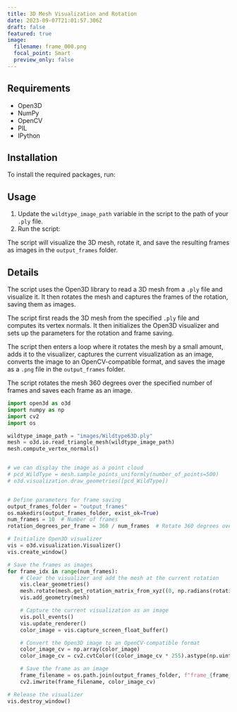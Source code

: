 ```yaml
---
title: 3D Mesh Visualization and Rotation
date: 2023-09-07T21:01:57.306Z
draft: false
featured: true
image:
  filename: frame_000.png
  focal_point: Smart
  preview_only: false
---
```

 

## Requirements

* Open3D
* NumPy
* OpenCV
* PIL
* IPython

## Installation

To install the required packages, run:

## Usage

1. Update the `wildtype_image_path` variable in the script to the path of your `.ply` file.
2. Run the script:

The script will visualize the 3D mesh, rotate it, and save the resulting frames as images in the `output_frames` folder.

## Details

The script uses the Open3D library to read a 3D mesh from a `.ply` file and visualize it. It then rotates the mesh and captures the frames of the rotation, saving them as images.

The script first reads the 3D mesh from the specified `.ply` file and computes its vertex normals. It then initializes the Open3D visualizer and sets up the parameters for the rotation and frame saving.

The script then enters a loop where it rotates the mesh by a small amount, adds it to the visualizer, captures the current visualization as an image, converts the image to an OpenCV-compatible format, and saves the image as a `.png` file in the `output_frames` folder.

The script rotates the mesh 360 degrees over the specified number of frames and saves each frame as an image.

```python
import open3d as o3d
import numpy as np
import cv2
import os

wildtype_image_path = "images/Wildtype63D.ply"
mesh = o3d.io.read_triangle_mesh(wildtype_image_path)
mesh.compute_vertex_normals()


# we can display the image as a point cloud
# pcd_WildType = mesh.sample_points_uniformly(number_of_points=500)
# o3d.visualization.draw_geometries([pcd_WildType])


# Define parameters for frame saving
output_frames_folder = "output_frames"
os.makedirs(output_frames_folder, exist_ok=True)
num_frames = 10  # Number of frames
rotation_degrees_per_frame = 360 / num_frames  # Rotate 360 degrees over the frames

# Initialize Open3D visualizer
vis = o3d.visualization.Visualizer()
vis.create_window()

# Save the frames as images
for frame_idx in range(num_frames):
    # Clear the visualizer and add the mesh at the current rotation
    vis.clear_geometries()
    mesh.rotate(mesh.get_rotation_matrix_from_xyz((0, np.radians(rotation_degrees_per_frame * frame_idx), 0)))
    vis.add_geometry(mesh)

    # Capture the current visualization as an image
    vis.poll_events()
    vis.update_renderer()
    color_image = vis.capture_screen_float_buffer()

    # Convert the Open3D image to an OpenCV-compatible format
    color_image_cv = np.array(color_image)
    color_image_cv = cv2.cvtColor((color_image_cv * 255).astype(np.uint8), cv2.COLOR_RGB2BGR)  # OpenCV uses BGR format

    # Save the frame as an image
    frame_filename = os.path.join(output_frames_folder, f"frame_{frame_idx:03d}.png")
    cv2.imwrite(frame_filename, color_image_cv)

# Release the visualizer
vis.destroy_window()
```